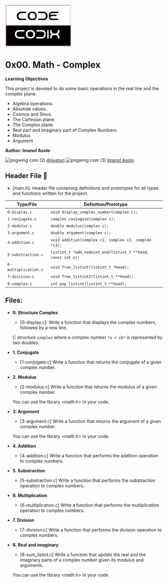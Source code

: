 
![image](https://github.com/Imanolasolo/holbertonschool-low_level_programming/blob/main/0x13-more_singly_linked_lists/IMAGES/CODE%20CODIX%20logo%20final.png) 

# 0x00. Math - Complex
**Learning Objectives**

This project is devoted to do some basic operations in the real line and the complex plane.

* Algebra operations.
* Absolute values.
* Cosinus and Sinus.
* The Cartesian plane.
* The Complex plane.
* Real part and Imaginary part of Complex Numbers.
* Modulus
* Argument

**Author: Imanol Asolo**

![pngwing com (2)](https://user-images.githubusercontent.com/86312558/142048668-4bec0f80-8112-4f3d-b898-9d8a9ba532b4.png) [@jjusturi](https://twitter.com/jjusturi) ![pngwing com (3)](https://user-images.githubusercontent.com/86312558/142048993-28de7d8c-df86-4f2f-bb08-f46a1ab35076.png) [Imanol Asolo](https://www.linkedin.com/in/imanol-asolo-5ba9b42a/)
## Header File :file_folder:

* [main.h]: Header file containing definitions and prototypes for all types
and functions written for the project.

| Type/File                   |         Definition/Prototype                                                     |
| --------------------------  | -------------------------------------------------------------------------------- |
| `0-display.c`               | `void display_complex_number(complex c);`                                         |
| `1-conjugate.c`             | `complex conjugate(complex c);`                                                   |
| `2-modulus.c`               | `double modulus(complex c);`                                                     |
| `3-argument.c`              | `double argument(complex c);`                                                    |
| `4-addition.c`              | `void addition(complex c1, complex c2, complex *c3);`                            |
| `5-substraction.c`          | `listint_t *add_nodeint_end(listint_t **head, const int n);`                     |
| `6-multiplication.c`        | `void free_listint(listint_t *head);`                                            |
| `7-division.c`              | `void free_listint2(listint_t **head);`                                          |
| `8-complex.c`               | `int pop_listint(listint_t **head);`                                             |


## Files:

* **0. Structure Complex**
  * [0-display.c]: Write a function that displays the complex numbers, followed by a new line.

  C structure *`complex`* where a complex number `*a + ib*` is represented by two doubles.    

* **1. Conjugate**
  * [1-conjugate.c] Write a function that returns the conjugate of a given complex number.

* **2. Modulus**
  * [2-modulus.c] Write a function that returns the modulus of a given complex number.

  You can use the library <math.h> in your code.

* **3. Argument**
  * [3-argument.c] Write a function that returns the argument of a given complex number.

  You can use the library <math.h> in your code.

* **4. Addition**
  * [4-addition.c] Write a function that performs the addition operation to complex numbers.

* **5. Substraction**
  * [5-substraction.c] Write a function that performs the substraction operation to complex numbers.

* **6. Multiplication**
  * [6-multiplication.c] Write a function that performs the multiplication operation to complex numbers.

* **7. Division**
  * [7-division.c] Write a function that performs the division operation to complex numbers.

* **8. Real and imaginary**
  * [8-sum_listint.c] Write a function that update the real and the imaginary parts of a complex number given its modulus and arguments.

  You can use the library <math.h> in your code.

